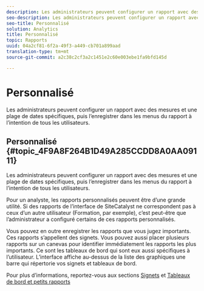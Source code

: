 ```yaml
---
description: Les administrateurs peuvent configurer un rapport avec des mesures et une plage de dates spécifiques, puis l’enregistrer dans les menus du rapport à l’intention de tous les utilisateurs.
seo-description: Les administrateurs peuvent configurer un rapport avec des mesures et une plage de dates spécifiques, puis l’enregistrer dans les menus du rapport à l’intention de tous les utilisateurs.
seo-title: Personnalisé
solution: Analytics
title: Personnalisé
topic: Rapports
uuid: 04a2cf81-6f2a-49f3-a449-cb701a899aad
translation-type: tm+mt
source-git-commit: a2c38c2cf3a2c1451e2c60e003ebe1fa9bfd145d

---
```



# Personnalisé

Les administrateurs peuvent configurer un rapport avec des mesures et une plage de dates spécifiques, puis l’enregistrer dans les menus du rapport à l’intention de tous les utilisateurs.

## Personnalisé {#topic_4F9A8F264B1D49A285CCDD8A0AA09111}

Les administrateurs peuvent configurer un rapport avec des mesures et une plage de dates spécifiques, puis l’enregistrer dans les menus du rapport à l’intention de tous les utilisateurs.

Pour un analyste, les rapports personnalisés peuvent être d’une grande utilité. Si des rapports de l’interface de SiteCatalyst ne correspondent pas à ceux d’un autre utilisateur (Formation, par exemple), c’est peut-être que l’administrateur a configuré certains de ces rapports personnalisés.

Vous pouvez en outre enregistrer les rapports que vous jugez importants. Ces rapports s’appellent des signets. Vous pouvez aussi placer plusieurs rapports sur un canevas pour identifier immédiatement les rapports les plus importants. Ce sont les tableaux de bord qui sont eux aussi spécifiques à l’utilisateur. L’interface affiche au-dessus de la liste des graphiques une barre qui répertorie vos signets et tableaux de bord.

Pour plus d’informations, reportez-vous aux sections [Signets](https://marketing.adobe.com/resources/help/en_US/sc/user/c_bookmarks.html) et [Tableaux de bord et petits rapports](https://marketing.adobe.com/resources/help/en_US/sc/user/c_dashboard.html)
